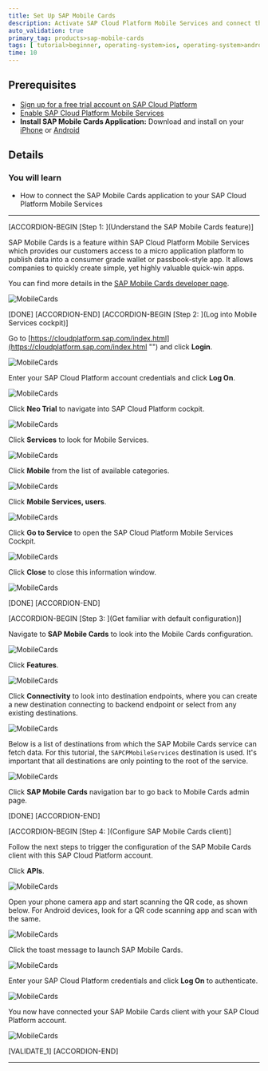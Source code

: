 ```yaml
---
title: Set Up SAP Mobile Cards
description: Activate SAP Cloud Platform Mobile Services and connect the SAP Mobile Cards application to your trial account.
auto_validation: true
primary_tag: products>sap-mobile-cards
tags: [ tutorial>beginner, operating-system>ios, operating-system>android, topic>mobile, products>sap-cloud-platform, products>sap-mobile-cards ]
time: 10
---
```


## Prerequisites
- [Sign up for a free trial account on SAP Cloud Platform](hcp-create-trial-account)
- [Enable SAP Cloud Platform Mobile Services](fiori-ios-hcpms-setup)
- **Install SAP Mobile Cards Application:** Download and install on your [iPhone](https://itunes.apple.com/us/app/sap-content-to-go/id1168110623?mt=8) or [Android](https://play.google.com/store/apps/details?id=com.sap.content2go)

## Details
### You will learn
  - How to connect the SAP Mobile Cards application to your SAP Cloud Platform Mobile Services

---

[ACCORDION-BEGIN [Step 1: ](Understand the SAP Mobile Cards feature)]

SAP Mobile Cards is a feature within SAP Cloud Platform Mobile Services which provides our customers access to a micro application platform to publish data into a consumer grade wallet or passbook-style app. It allows companies to quickly create simple, yet highly valuable quick-win apps.

You can find more details in the [SAP Mobile Cards developer page](https://developers.sap.com/topics/mobile-cards.html).

![MobileCards](Markdown_files/MobileCards.png)


[DONE]
[ACCORDION-END]
[ACCORDION-BEGIN [Step 2: ](Log into Mobile Services cockpit)]

Go to [https://cloudplatform.sap.com/index.html](https://cloudplatform.sap.com/index.html "") and click **Login**.

![MobileCards](Markdown_files/img_0.png)

Enter your SAP Cloud Platform account credentials and click **Log On**.

![MobileCards](Markdown_files/img_000.png)

Click **Neo Trial** to navigate into SAP Cloud Platform cockpit.

![MobileCards](Markdown_files/img_001.png)

Click **Services** to look for Mobile Services.

![MobileCards](Markdown_files/img_002.png)

Click **Mobile** from the list of available categories.

![MobileCards](Markdown_files/img_004.png)

Click **Mobile Services, users**.  

![MobileCards](Markdown_files/img_005.png)

Click **Go to Service** to open the SAP Cloud Platform Mobile Services Cockpit.

![MobileCards](Markdown_files/img_006.png)

Click **Close** to close this information window.

![MobileCards](Markdown_files/img_007.png)

[DONE]
[ACCORDION-END]

[ACCORDION-BEGIN [Step 3: ](Get familiar with default configuration)]

Navigate to **SAP Mobile Cards** to look into the Mobile Cards configuration.

![MobileCards](Markdown_files/img_009.png)

Click **Features**.

![MobileCards](Markdown_files/img_010.png)

Click **Connectivity** to look into destination endpoints, where you can create a new destination connecting to backend endpoint or select from any existing destinations.

![MobileCards](Markdown_files/img_011.png)

Below is a list of destinations from which the SAP Mobile Cards service can fetch data. For this tutorial, the `SAPCPMobileServices` destination is used. It's important that all destinations are only pointing to the root of the service.

![MobileCards](Markdown_files/img_012.png)

Click **SAP Mobile Cards** navigation bar to go back to Mobile Cards admin page.

[DONE]
[ACCORDION-END]

[ACCORDION-BEGIN [Step 4: ](Configure SAP Mobile Cards client)]

Follow the next steps to trigger the configuration of the SAP Mobile Cards client with this SAP Cloud Platform account.

Click **APIs**.

![MobileCards](Markdown_files/img_014.png)

Open your phone camera app and start scanning the QR code, as shown below. For Android devices, look for a QR code scanning app and scan with the same.

![MobileCards](Markdown_files/img_015.png)

Click the toast message to launch SAP Mobile Cards.

![MobileCards](Markdown_files/img_017.png)

Enter your SAP Cloud Platform credentials and click **Log On** to authenticate.

![MobileCards](Markdown_files/img_018.png)

You now have connected your SAP Mobile Cards client with your SAP Cloud Platform account.

![MobileCards](Markdown_files/img_019.png)

[VALIDATE_1]
[ACCORDION-END]

---
